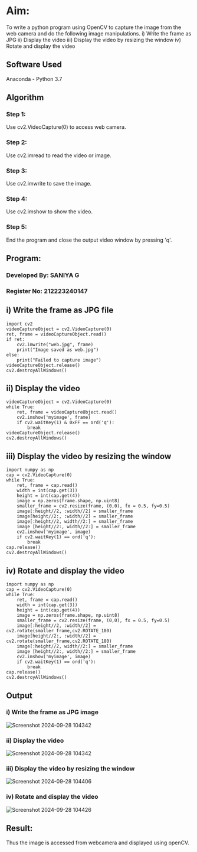 
# Aim:
 
To write a python program using OpenCV to capture the image from the web camera and do the following image manipulations.
i) Write the frame as JPG 
ii) Display the video 
iii) Display the video by resizing the window
iv) Rotate and display the video

## Software Used
Anaconda - Python 3.7
## Algorithm

### Step 1:
Use cv2.VideoCapture(0) to access web camera.

### Step 2:
Use cv2.imread to read the video or image.

### Step 3:
Use cv2.imwrite to save the image.

### Step 4:
Use cv2.imshow to show the video.

### Step 5:
End the program and close the output video window by pressing 'q'.
<br>

## Program:
### Developed By: SANIYA G
### Register No: 212223240147

## i) Write the frame as JPG file
```
import cv2
videoCaptureObject = cv2.VideoCapture(0)
ret, frame = videoCaptureObject.read()
if ret:
    cv2.imwrite("web.jpg", frame)
    print("Image saved as web.jpg")
else:
    print("Failed to capture image")
videoCaptureObject.release()
cv2.destroyAllWindows()
```

## ii) Display the video

```
videoCaptureObject = cv2.VideoCapture(0)
while True:
    ret, frame = videoCaptureObject.read()
    cv2.imshow('myimage', frame)
    if cv2.waitKey(1) & 0xFF == ord('q'):
        break
videoCaptureObject.release()
cv2.destroyAllWindows()  
```


## iii) Display the video by resizing the window

```
import numpy as np
cap = cv2.VideoCapture(0)
while True:
    ret, frame = cap.read() 
    width = int(cap.get(3))
    height = int(cap.get(4))
    image = np.zeros(frame.shape, np.uint8) 
    smaller_frame = cv2.resize(frame, (0,0), fx = 0.5, fy=0.5) 
    image[:height//2, :width//2] = smaller_frame
    image[height//2:, :width//2] = smaller_frame
    image[:height//2, width//2:] = smaller_frame 
    image [height//2:, width//2:] = smaller_frame
    cv2.imshow('myimage', image)
    if cv2.waitKey(1) == ord('q'):
        break
cap.release()
cv2.destroyAllWindows()
```

## iv) Rotate and display the video
```
import numpy as np
cap = cv2.VideoCapture(0)
while True:
    ret, frame = cap.read() 
    width = int(cap.get(3))
    height = int(cap.get(4))
    image = np.zeros(frame.shape, np.uint8) 
    smaller_frame = cv2.resize(frame, (0,0), fx = 0.5, fy=0.5) 
    image[:height//2, :width//2] = cv2.rotate(smaller_frame,cv2.ROTATE_180)
    image[height//2:, :width//2] = cv2.rotate(smaller_frame,cv2.ROTATE_180)
    image[:height//2, width//2:] = smaller_frame 
    image [height//2:, width//2:] = smaller_frame
    cv2.imshow('myimage', image)
    if cv2.waitKey(1) == ord('q'):
        break
cap.release()
cv2.destroyAllWindows()

```
## Output

### i) Write the frame as JPG image
![Screenshot 2024-09-28 104342](https://github.com/user-attachments/assets/ba179375-5e0e-49f3-9e01-d884090a018d)


### ii) Display the video

![Screenshot 2024-09-28 104342](https://github.com/user-attachments/assets/ba179375-5e0e-49f3-9e01-d884090a018d)

### iii) Display the video by resizing the window
![Screenshot 2024-09-28 104406](https://github.com/user-attachments/assets/dd82ab2e-8f6d-469c-a702-bdce3cf4f682)


### iv) Rotate and display the video
![Screenshot 2024-09-28 104426](https://github.com/user-attachments/assets/8749c0bc-321a-455d-8e7a-b068b04f9a5f)





## Result:
Thus the image is accessed from webcamera and displayed using openCV.
